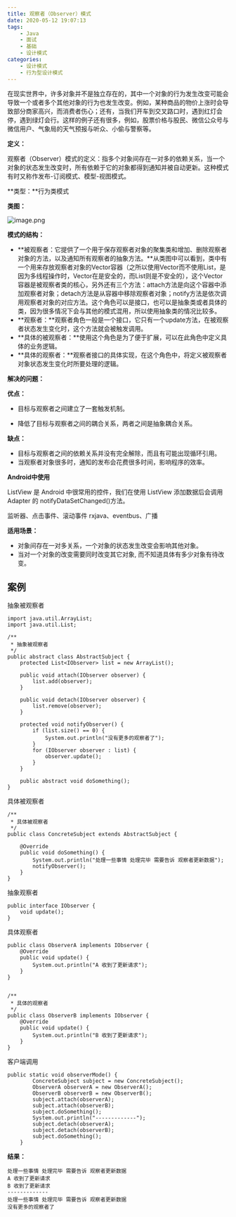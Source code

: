 ```yaml
---
title: 观察者（Observer）模式
date: 2020-05-12 19:07:13
tags: 
	- Java
	- 面试
	- 基础
	- 设计模式
categories: 
	- 设计模式
	- 行为型设计模式
---
```


在现实世界中，许多对象并不是独立存在的，其中一个对象的行为发生改变可能会导致一个或者多个其他对象的行为也发生改变。例如，某种商品的物价上涨时会导致部分商家高兴，而消费者伤心；还有，当我们开车到交叉路口时，遇到红灯会停，遇到绿灯会行。这样的例子还有很多，例如，股票价格与股民、微信公众号与微信用户、气象局的天气预报与听众、小偷与警察等。

**定义：**

观察者（Observer）模式的定义：指多个对象间存在一对多的依赖关系，当一个对象的状态发生改变时，所有依赖于它的对象都得到通知并被自动更新。这种模式有时又称作发布-订阅模式、模型-视图模式。

**类型：**行为类模式

**类图：**

![image.png](https://upload-images.jianshu.io/upload_images/4118241-d5b6f068df5001d2.png?imageMogr2/auto-orient/strip%7CimageView2/2/w/1240)

**模式的结构：**

- **被观察者：它提供了一个用于保存观察者对象的聚集类和增加、删除观察者对象的方法，以及通知所有观察者的抽象方法。**从类图中可以看到，类中有一个用来存放观察者对象的Vector容器（之所以使用Vector而不使用List，是因为多线程操作时，Vector在是安全的，而List则是不安全的），这个Vector容器是被观察者类的核心，另外还有三个方法：attach方法是向这个容器中添加观察者对象；detach方法是从容器中移除观察者对象；notify方法是依次调用观察者对象的对应方法。这个角色可以是接口，也可以是抽象类或者具体的类，因为很多情况下会与其他的模式混用，所以使用抽象类的情况比较多。
- **观察者：**观察者角色一般是一个接口，它只有一个update方法，在被观察者状态发生变化时，这个方法就会被触发调用。
- **具体的被观察者：**使用这个角色是为了便于扩展，可以在此角色中定义具体的业务逻辑。
- **具体的观察者：**观察者接口的具体实现，在这个角色中，将定义被观察者对象状态发生变化时所要处理的逻辑。

**解决的问题：**

**优点：**

- 目标与观察者之间建立了一套触发机制。

- 降低了目标与观察者之间的耦合关系，两者之间是抽象耦合关系。

**缺点：**

- 目标与观察者之间的依赖关系并没有完全解除，而且有可能出现循环引用。
- 当观察者对象很多时，通知的发布会花费很多时间，影响程序的效率。

**Android中使用**

ListView 是 Android 中很常用的控件，我们在使用 ListView 添加数据后会调用 Adapter 的 notifyDataSetChanged()方法。

监听器、点击事件、滚动事件
rxjava、eventbus、广播

**适用场景：**

- 对象间存在一对多关系，一个对象的状态发生改变会影响其他对象。
- 当对一个对象的改变需要同时改变其它对象, 而不知道具体有多少对象有待改变。

## 案例

抽象被观察者

```
import java.util.ArrayList;
import java.util.List;

/**
 * 抽象被观察者
 */
public abstract class AbstractSubject {
    protected List<IObserver> list = new ArrayList();

    public void attach(IObserver observer) {
        list.add(observer);
    }

    public void detach(IObserver observer) {
        list.remove(observer);
    }

    protected void notifyObserver() {
        if (list.size() == 0) {
            System.out.println("没有更多的观察者了");
        }
        for (IObserver observer : list) {
            observer.update();
        }
    }

    public abstract void doSomething();
}
```

具体被观察者

```
/**
 * 具体被观察者
 */
public class ConcreteSubject extends AbstractSubject {

    @Override
    public void doSomething() {
        System.out.println("处理一些事情 处理完毕 需要告诉 观察者更新数据");
        notifyObserver();
    }
}
```

抽象观察者

```
public interface IObserver {
    void update();
}
```

具体观察者

```
public class ObserverA implements IObserver {
    @Override
    public void update() {
        System.out.println("A 收到了更新请求");
    }
}


/**
 * 具体的观察者
 */
public class ObserverB implements IObserver {
    @Override
    public void update() {
        System.out.println("B 收到了更新请求");
    }
}
```

客户端调用

```
public static void observerMode() {
        ConcreteSubject subject = new ConcreteSubject();
        ObserverA observerA = new ObserverA();
        ObserverB observerB = new ObserverB();
        subject.attach(observerA);
        subject.attach(observerB);
        subject.doSomething();
        System.out.println("-------------");
        subject.detach(observerA);
        subject.detach(observerB);
        subject.doSomething();
    }
```

**结果：**

```
处理一些事情 处理完毕 需要告诉 观察者更新数据
A 收到了更新请求
B 收到了更新请求
-------------
处理一些事情 处理完毕 需要告诉 观察者更新数据
没有更多的观察者了
```

